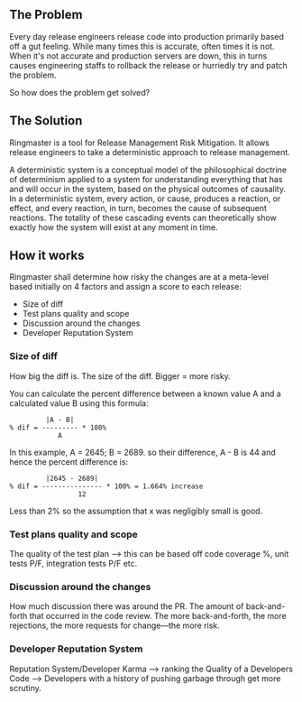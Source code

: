 ## The Problem
Every day release engineers release code into production primarily based off a gut feeling. While many times this is accurate, often times it is not. When it's not accurate and production servers are down, this in turns causes engineering staffs to rollback the release or hurriedly try and patch the problem.

So how does the problem get solved?

## The Solution
Ringmaster is a tool for Release Management Risk Mitigation. It allows release engineers to take a deterministic approach to release management.

A deterministic system is a conceptual model of the philosophical doctrine of determinism applied to a system for understanding everything that has and will occur in the system, based on the physical outcomes of causality. In a deterministic system, every action, or cause, produces a reaction, or effect, and every reaction, in turn, becomes the cause of subsequent reactions. The totality of these cascading events can theoretically show exactly how the system will exist at any moment in time.

## How it works
Ringmaster shall determine how risky the changes are at a meta-level based initially on 4 factors and assign a score to each release:

* Size of diff
* Test plans quality and scope
* Discussion around the changes
* Developer Reputation System

### Size of diff
How big the diff is. The size of the diff. Bigger = more risky.

You can calculate the percent difference between a known value A and a calculated value B  using this formula:
```
         |A - B|
% dif = --------- * 100%
            A
```
In this example, A = 2645; B = 2689. so their difference, A - B is 44 and hence the percent difference is:
```
         |2645 - 2689|
% dif = --------------- * 100% = 1.664% increase
                 12
```
Less than 2% so the assumption that x was negligibly small is good.

### Test plans quality and scope
The quality of the test plan --> this can be based off code coverage %, unit tests P/F, integration tests P/F etc.

### Discussion around the changes
How much discussion there was around the PR. The amount of back-and-forth that occurred in the code review. The more back-and-forth, the more rejections, the more requests for change—the more risk.

### Developer Reputation System
Reputation System/Developer Karma --> ranking the Quality of a Developers Code --> Developers with a history of pushing garbage through get more scrutiny.




